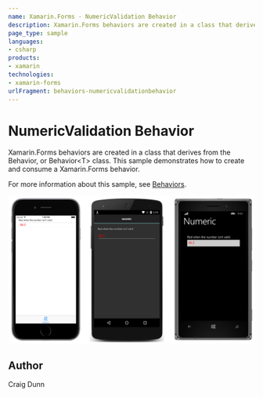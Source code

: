 ```yaml
---
name: Xamarin.Forms - NumericValidation Behavior
description: Xamarin.Forms behaviors are created in a class that derives from the Behavior, or Behavior<T> class. This sample demonstrates how to create and...
page_type: sample
languages:
- csharp
products:
- xamarin
technologies:
- xamarin-forms
urlFragment: behaviors-numericvalidationbehavior
---
```


# NumericValidation Behavior

Xamarin.Forms behaviors are created in a class that derives from the Behavior, or Behavior&lt;T&gt; class. This sample demonstrates how to create and consume a Xamarin.Forms behavior.

For more information about this sample, see [Behaviors](https://developer.xamarin.com/guides/xamarin-forms/behaviors/).

![NumericValidation Behavior application screenshot](Screenshots/01All.png "NumericValidation Behavior application screenshot")

## Author

Craig Dunn

